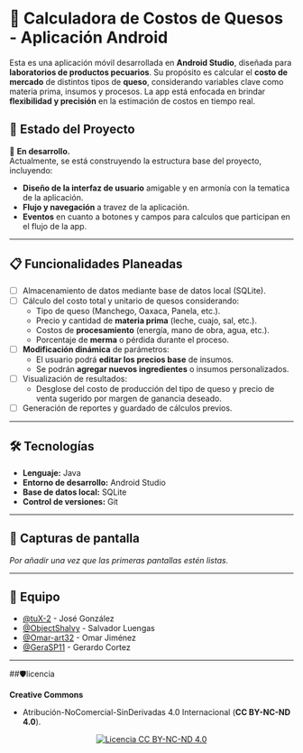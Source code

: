 # 🧀 Calculadora de Costos de Quesos - Aplicación Android

Esta es una aplicación móvil desarrollada en **Android Studio**, diseñada para **laboratorios de productos pecuarios**. Su propósito es calcular el **costo de mercado** de distintos tipos de **queso**, considerando variables clave como materia prima, insumos y procesos. La app está enfocada en brindar **flexibilidad y precisión** en la estimación de costos en tiempo real.

## 📱 Estado del Proyecto

🚧 **En desarrollo.**  
Actualmente, se está construyendo la estructura base del proyecto, incluyendo:

- **Diseño de la interfaz de usuario** amigable y en armonía con la tematica de la aplicación.
- **Flujo y navegación** a travez de la aplicación.
- **Eventos** en cuanto a botones y campos para calculos que participan en el flujo de la app.

---

## 📋 Funcionalidades Planeadas

- [ ] Almacenamiento de datos mediante base de datos local (SQLite).
- [ ] Cálculo del costo total y unitario de quesos considerando:
  - Tipo de queso (Manchego, Oaxaca, Panela, etc.).
  - Precio y cantidad de **materia prima** (leche, cuajo, sal, etc.).
  - Costos de **procesamiento** (energía, mano de obra, agua, etc.).
  - Porcentaje de **merma** o pérdida durante el proceso.
- [ ] **Modificación dinámica** de parámetros:
  - El usuario podrá **editar los precios base** de insumos.
  - Se podrán **agregar nuevos ingredientes** o insumos personalizados.
- [ ] Visualización de resultados:
  - Desglose del costo de producción del tipo de queso y precio de venta sugerido por margen de ganancia deseado.
- [ ] Generación de reportes y guardado de cálculos previos.

---

## 🛠️ Tecnologías

- **Lenguaje:** Java
- **Entorno de desarrollo:** Android Studio
- **Base de datos local:** SQLite
- **Control de versiones:** Git

---

## 📸 Capturas de pantalla

*Por añadir una vez que las primeras pantallas estén listas.*

---

## 👥 Equipo

- [@tuX-2](https://github.com/tuX-2) - José González
- [@ObjectShalvy](https://github.com/ObjectShalvy) - Salvador Luengas
- [@Omar-art32](https://github.com/Omar-art32) - Omar Jiménez
- [@GeraSP11](https://github.com/GeraSP11) - Gerardo Cortez


---
##🛡️licencia

**Creative Commons** 
- Atribución-NoComercial-SinDerivadas 4.0 Internacional (**CC BY-NC-ND 4.0**).

<p align="center"> <a href="[https://creativecommons.org/licenses/by-nc-nd/4.0/deed.es](https://creativecommons.org/licenses/by-nc-nd/4.0/)"> <img src="https://licensebuttons.net/l/by-nc-nd/4.0/88x31.png" alt="Licencia CC BY-NC-ND 4.0"/> </a> </p>
